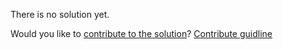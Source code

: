 
There is no solution yet.

Would you like to [contribute to the solution](https://github.com/BFEdev/BFE.dev-solutions/blob/main/problem/implement-general-memoization-function_en.md)? [Contribute guidline](https://github.com/BFEdev/BFE.dev-solutions#how-to-contribute)
